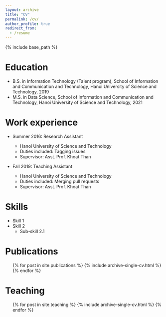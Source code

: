 ```yaml
---
layout: archive
title: "CV"
permalink: /cv/
author_profile: true
redirect_from:
  - /resume
---
```


{% include base_path %}

Education
======
* B.S. in Information Technology (Talent program), School of Information and Communication and Technology, Hanoi University of Science and Technology, 2019
* M.S. in Data Science, School of Information and Communication and Technology, Hanoi University of Science and Technology, 2021

Work experience
======
* Summer 2016: Research Assistant
  * Hanoi University of Science and Technology
  * Duties included: Tagging issues
  * Supervisor: Asst. Prof. Khoat Than

* Fall 2019: Teaching Assistant
  * Hanoi University of Science and Technology
  * Duties included: Merging pull requests
  * Supervisor: Asst. Prof. Khoat Than
  
Skills
======
* Skill 1
* Skill 2
  * Sub-skill 2.1

Publications
======
  <ul>{% for post in site.publications %}
    {% include archive-single-cv.html %}
  {% endfor %}</ul>
  
Teaching
======
  <ul>{% for post in site.teaching %}
    {% include archive-single-cv.html %}
  {% endfor %}</ul>
  